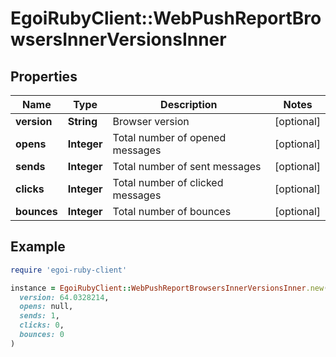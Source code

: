 # EgoiRubyClient::WebPushReportBrowsersInnerVersionsInner

## Properties

| Name | Type | Description | Notes |
| ---- | ---- | ----------- | ----- |
| **version** | **String** | Browser version | [optional] |
| **opens** | **Integer** | Total number of opened messages | [optional] |
| **sends** | **Integer** | Total number of sent messages | [optional] |
| **clicks** | **Integer** | Total number of clicked messages | [optional] |
| **bounces** | **Integer** | Total number of bounces | [optional] |

## Example

```ruby
require 'egoi-ruby-client'

instance = EgoiRubyClient::WebPushReportBrowsersInnerVersionsInner.new(
  version: 64.0328214,
  opens: null,
  sends: 1,
  clicks: 0,
  bounces: 0
)
```

